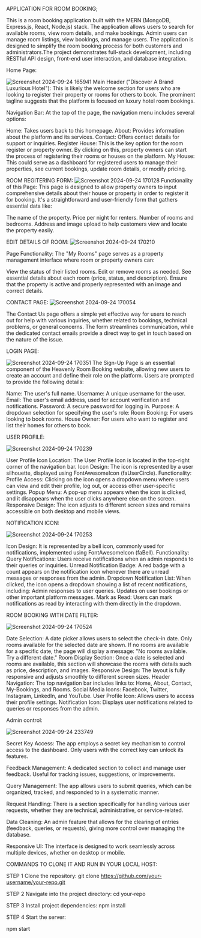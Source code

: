 APPLICATION FOR ROOM BOOKING;

This is a room booking application built with the MERN (MongoDB, Express.js, React, Node.js) stack. The application allows users to search for available rooms, view room details, and make bookings. Admin users can manage room listings, view bookings, and manage users. The application is designed to simplify the room booking process for both customers and administrators.The project demonstrates full-stack development, including RESTful API design, front-end user interaction, and database integration.

Home Page:

![Screenshot 2024-09-24 165941](https://github.com/user-attachments/assets/8bafb799-5552-4f8e-86f9-04a5659aaf81)
Main Header ("Discover A Brand Luxurious Hotel"): This is likely the welcome section for users who are looking to register their property or rooms for others to book. The prominent tagline suggests that the platform is focused on luxury hotel room bookings.

Navigation Bar: At the top of the page, the navigation menu includes several options:

Home: Takes users back to this homepage.
About: Provides information about the platform and its services.
Contact: Offers contact details for support or inquiries.
Register House: This is the key option for the room register or property owner. By clicking on this, property owners can start the process of registering their rooms or houses on the platform.
My House: This could serve as a dashboard for registered users to manage their properties, see current bookings, update room details, or modify pricing.

ROOM REGITERING FORM:
![Screenshot 2024-09-24 170128](https://github.com/user-attachments/assets/7ba9583c-5b42-417d-a48b-248690d33883)
Functionality of this Page:
This page is designed to allow property owners to input comprehensive details about their house or property in order to register it for booking. It's a straightforward and user-friendly form that gathers essential data like:

The name of the property.
Price per night for renters.
Number of rooms and bedrooms.
Address and image upload to help customers view and locate the property easily.

EDIT DETAILS OF ROOM:
![Screenshot 2024-09-24 170210](https://github.com/user-attachments/assets/8800b7ca-6027-475f-8dee-6760f4388f4b)

Page Functionality:
The "My Rooms" page serves as a property management interface where room or property owners can:

View the status of their listed rooms.
Edit or remove rooms as needed.
See essential details about each room (price, status, and description).
Ensure that the property is active and properly represented with an image and correct details.

CONTACT PAGE:
![Screenshot 2024-09-24 170054](https://github.com/user-attachments/assets/7ee97f56-f40f-45fa-bd3f-5a59130522c9)

The Contact Us page offers a simple yet effective way for users to reach out for help with various inquiries, whether related to bookings, technical problems, or general concerns. The form streamlines communication, while the dedicated contact emails provide a direct way to get in touch based on the nature of the issue.

LOGIN PAGE:

![Screenshot 2024-09-24 170351](https://github.com/user-attachments/assets/20ec6355-a705-458f-b62e-6eebd151156b)
The Sign-Up Page is an essential component of the Heavenly Room Booking website, allowing new users to create an account and define their role on the platform. Users are prompted to provide the following details:

Name: The user's full name.
Username: A unique username for the user.
Email: The user's email address, used for account verification and notifications.
Password: A secure password for logging in.
Purpose: A dropdown selection for specifying the user's role:
Room Booking: For users looking to book rooms.
House Owner: For users who want to register and list their homes for others to book.

USER PROFILE:

![Screenshot 2024-09-24 170239](https://github.com/user-attachments/assets/6874d301-6602-4513-a127-da4e8589c645)


User Profile Icon
Location: The User Profile Icon is located in the top-right corner of the navigation bar.
Icon Design: The icon is represented by a user silhouette, displayed using FontAwesomeIcon (faUserCircle).
Functionality:
Profile Access: Clicking on the icon opens a dropdown menu where users can view and edit their profile, log out, or access other user-specific settings.
Popup Menu: A pop-up menu appears when the icon is clicked, and it disappears when the user clicks anywhere else on the screen.
Responsive Design: The icon adjusts to different screen sizes and remains accessible on both desktop and mobile views.

NOTIFICATION ICON:

![Screenshot 2024-09-24 170253](https://github.com/user-attachments/assets/fda26168-476a-4bd0-b2e7-d2ecef77e0ff)

Icon Design: It is represented by a bell icon, commonly used for notifications, implemented using FontAwesomeIcon (faBell).
Functionality:
Query Notifications: Users receive notifications when an admin responds to their queries or inquiries.
Unread Notification Badge: A red badge with a count appears on the notification icon whenever there are unread messages or responses from the admin.
Dropdown Notification List: When clicked, the icon opens a dropdown showing a list of recent notifications, including:
Admin responses to user queries.
Updates on user bookings or other important platform messages.
Mark as Read: Users can mark notifications as read by interacting with them directly in the dropdown.

ROOM BOOKING WITH DATE FILTER:

![Screenshot 2024-09-24 170524](https://github.com/user-attachments/assets/6ae53f81-dc10-4d17-85ec-1d8a19215d4b)

Date Selection:
A date picker allows users to select the check-in date. Only rooms available for the selected date are shown.
If no rooms are available for a specific date, the page will display a message: "No rooms available. Try a different date."
Room Display Section:
Once a date is selected and rooms are available, this section will showcase the rooms with details such as price, description, and images.
Responsive Design:
The layout is fully responsive and adjusts smoothly to different screen sizes.
Header Navigation:
The top navigation bar includes links to:
Home, About, Contact, My-Bookings, and Rooms.
Social Media Icons: Facebook, Twitter, Instagram, LinkedIn, and YouTube.
User Profile Icon: Allows users to access their profile settings.
Notification Icon: Displays user notifications related to queries or responses from the admin.

Admin control:

![Screenshot 2024-09-24 233749](https://github.com/user-attachments/assets/a7c0877b-c370-47dd-ae27-190e2d7148b2)

Secret Key Access: The app employs a secret key mechanism to control access to the dashboard. Only users with the correct key can unlock its features.

Feedback Management: A dedicated section to collect and manage user feedback. Useful for tracking issues, suggestions, or improvements.

Query Management: The app allows users to submit queries, which can be organized, tracked, and responded to in a systematic manner.

Request Handling: There is a section specifically for handling various user requests, whether they are technical, administrative, or service-related.

Data Cleaning: An admin feature that allows for the clearing of entries (feedback, queries, or requests), giving more control over managing the database.

Responsive UI: The interface is designed to work seamlessly across multiple devices, whether on desktop or mobile.





COMMANDS TO CLONE IT AND RUN IN YOUR LOCAL HOST:

STEP 1 Clone the repository:
git clone https://github.com/your-username/your-repo.git

STEP 2 Navigate into the project directory:
cd your-repo

STEP 3 Install project dependencies:
npm install

STEP 4 Start the server:

npm start

